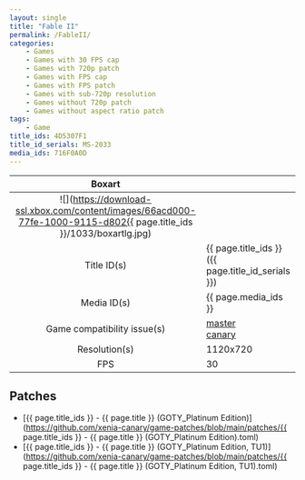 ```yaml
---
layout: single
title: "Fable II"
permalink: /FableII/
categories:
    - Games
    - Games with 30 FPS cap
    - Games with 720p patch
    - Games with FPS cap
    - Games with FPS patch
    - Games with sub-720p resolution
    - Games without 720p patch
    - Games without aspect ratio patch
tags:
    - Game
title_ids: 4D5307F1
title_id_serials: MS-2033
media_ids: 716F0A0D
---
```


| Boxart                      |                                                                                        |
| :----:                      | :-                                                                                     |
| ![](https://download-ssl.xbox.com/content/images/66acd000-77fe-1000-9115-d802{{ page.title_ids }}/1033/boxartlg.jpg) |
| Title ID(s)                 | {{ page.title_ids }} ({{ page.title_id_serials }})                                     |
| Media ID(s)                 | {{ page.media_ids }}                                                                   |
| Game compatibility issue(s) | [master](https://github.com/xenia-project/game-compatibility/issues/205)<br>[canary](https://github.com/xenia-canary/game-compatibility/issues/74) |
| Resolution(s)               | 1120x720                                                                               |
| FPS                         | 30                                                                                     |

## Patches
* [{{ page.title_ids }} - {{ page.title }} (GOTY_Platinum Edition)](https://github.com/xenia-canary/game-patches/blob/main/patches/{{ page.title_ids }} - {{ page.title }} (GOTY_Platinum Edition).toml)
* [{{ page.title_ids }} - {{ page.title }} (GOTY_Platinum Edition, TU1)](https://github.com/xenia-canary/game-patches/blob/main/patches/{{ page.title_ids }} - {{ page.title }} (GOTY_Platinum Edition, TU1).toml)
